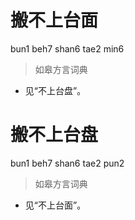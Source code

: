 # 搬不上台面
bun1 beh7 shan6 tae2 min6
> 如皋方言词典
- 见“不上台盘”。


# 搬不上台盘
bun1 beh7 shan6 tae2 pun2
> 如皋方言词典
- 见“不上台面”。
